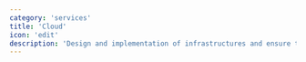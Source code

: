 ```yaml
---
category: 'services'
title: 'Cloud'
icon: 'edit'
description: 'Design and implementation of infrastructures and ensure the effective design of business processes in the cloud'
---
```

